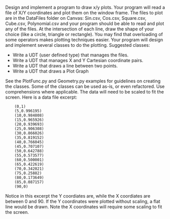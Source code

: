 Design and implement a program to draw x/y plots. Your program will read a file of X/Y coordinates and plot them on the window frame. The files to plot are in the DataFiles folder on Canvas: Sin.csv, Cos.csv, Square.csv, Cube.csv, Polynomial.csv and your program should be able to read and plot any of the files.  At the intersection of each line, draw the shape of your choice (like a circle, triangle or rectangle).  You may find that overloading of some operators makes plotting techniques easier.
Your program will design and implement several classes to do the plotting.  Suggested classes:
* Write a UDT (user defined type) that manages the files. 
* Write a UDT that manages X and Y Cartesian coordinate pairs.
* Write a UDT that draws a line between two points.
* Write a UDT that draws a Plot Graph

See the PlotFunc.py and Geometry.py examples for guidelines on creating the classes.  Some of the classes can be used as-is, or even refactored.  Use comprehensions where applicable.
The data will need to be scaled to fit the screen. Here is a data file excerpt:
        
        (0,1)
        (5,0.996195)
        (10,0.984808)
        (15,0.965926)
        (20,0.939693)
        (25,0.906308)
        (30,0.866026)
        (35,0.819152)
        (40,0.766045)
        (45,0.707107)
        (50,0.642788)
        (55,0.573577)
        (60,0.500001)
        (65,0.422619)
        (70,0.342021)
        (75,0.25882)
        (80,0.173649)
        (85,0.087157)
        (90,0)
        
Notice in this excerpt the Y coordiates are, while the X coordiates are between 0 and 90. If the Y coordinates were plotted without scaling, a flat line would be drawn.  Note the X coordinates will require some scaling to fit the screen.